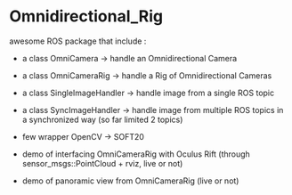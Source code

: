 Omnidirectional_Rig
=================

awesome ROS package that include :

  - a class OmniCamera -> handle an Omnidirectional Camera
  - a class OmniCameraRig -> handle a Rig of Omnidirectional Cameras
  - a class SingleImageHandler -> handle image from a single ROS topic
  - a class SyncImageHandler -> handle image from multiple ROS topics in a synchronized way (so far limited 2 topics)

  - few wrapper OpenCV -> SOFT20 
  - demo of interfacing OmniCameraRig with Oculus Rift (through sensor_msgs::PointCloud + rviz, live or not)
  - demo of panoramic view from OmniCameraRig (live or not)
